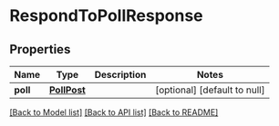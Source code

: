 # RespondToPollResponse
## Properties

| Name | Type | Description | Notes |
|------------ | ------------- | ------------- | -------------|
| **poll** | [**PollPost**](PollPost.md) |  | [optional] [default to null] |

[[Back to Model list]](../README.md#documentation-for-models) [[Back to API list]](../README.md#documentation-for-api-endpoints) [[Back to README]](../README.md)

